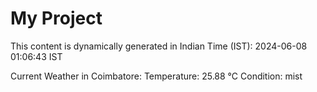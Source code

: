 # My Project

This content is dynamically generated in Indian Time (IST): 2024-06-08 01:06:43 IST


Current Weather in Coimbatore:
Temperature: 25.88 °C
Condition: mist
